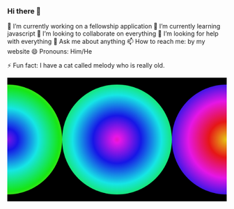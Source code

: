 ### Hi there 👋

🔭 I’m currently working on a fellowship application
🌱 I’m currently learning javascript
👯 I’m looking to collaborate on everything
🤔 I’m looking for help with everything
💬 Ask me about anything
📫 How to reach me: by my website
😄 Pronouns: Him/He


⚡ Fun fact: I have a cat called melody who is really old.

<img src="download.png" alt="Alt text" title="Optional title">
